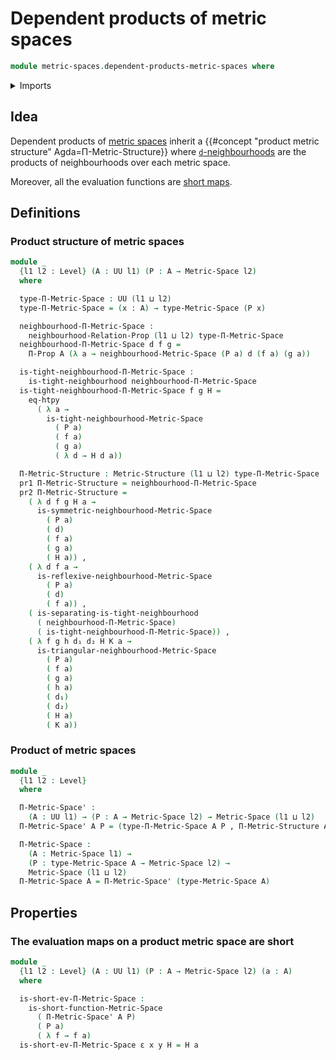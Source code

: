# Dependent products of metric spaces

```agda
module metric-spaces.dependent-products-metric-spaces where
```

<details><summary>Imports</summary>

```agda
open import elementary-number-theory.positive-rational-numbers

open import foundation.binary-relations
open import foundation.cartesian-product-types
open import foundation.dependent-pair-types
open import foundation.existential-quantification
open import foundation.function-extensionality
open import foundation.function-types
open import foundation.identity-types
open import foundation.propositions
open import foundation.sequences
open import foundation.sets
open import foundation.transport-along-identifications
open import foundation.universe-levels

open import metric-spaces.metric-spaces
open import metric-spaces.metric-structures
open import metric-spaces.neighbourhood-relations
open import metric-spaces.short-functions-metric-spaces
```

</details>

## Idea

Dependent products of [metric spaces](metric-spaces.metric-spaces.md) inherit a
{{#concept "product metric structure" Agda=Π-Metric-Structure}} where
[`d`-neighbourhoods](metric-spaces.neighbourhood-relations.md) are the products
of neighbourhoods over each metric space.

Moreover, all the evaluation functions are
[short maps](metric-spaces.short-functions-metric-spaces.md).

## Definitions

### Product structure of metric spaces

```agda
module _
  {l1 l2 : Level} (A : UU l1) (P : A → Metric-Space l2)
  where

  type-Π-Metric-Space : UU (l1 ⊔ l2)
  type-Π-Metric-Space = (x : A) → type-Metric-Space (P x)

  neighbourhood-Π-Metric-Space :
    neighbourhood-Relation-Prop (l1 ⊔ l2) type-Π-Metric-Space
  neighbourhood-Π-Metric-Space d f g =
    Π-Prop A (λ a → neighbourhood-Metric-Space (P a) d (f a) (g a))

  is-tight-neighbourhood-Π-Metric-Space :
    is-tight-neighbourhood neighbourhood-Π-Metric-Space
  is-tight-neighbourhood-Π-Metric-Space f g H =
    eq-htpy
      ( λ a →
        is-tight-neighbourhood-Metric-Space
          ( P a)
          ( f a)
          ( g a)
          ( λ d → H d a))

  Π-Metric-Structure : Metric-Structure (l1 ⊔ l2) type-Π-Metric-Space
  pr1 Π-Metric-Structure = neighbourhood-Π-Metric-Space
  pr2 Π-Metric-Structure =
    ( λ d f g H a →
      is-symmetric-neighbourhood-Metric-Space
        ( P a)
        ( d)
        ( f a)
        ( g a)
        ( H a)) ,
    ( λ d f a →
      is-reflexive-neighbourhood-Metric-Space
        ( P a)
        ( d)
        ( f a)) ,
    ( is-separating-is-tight-neighbourhood
      ( neighbourhood-Π-Metric-Space)
      ( is-tight-neighbourhood-Π-Metric-Space)) ,
    ( λ f g h d₁ d₂ H K a →
      is-triangular-neighbourhood-Metric-Space
        ( P a)
        ( f a)
        ( g a)
        ( h a)
        ( d₁)
        ( d₂)
        ( H a)
        ( K a))
```

### Product of metric spaces

```agda
module _
  {l1 l2 : Level}
  where

  Π-Metric-Space' :
    (A : UU l1) → (P : A → Metric-Space l2) → Metric-Space (l1 ⊔ l2)
  Π-Metric-Space' A P = (type-Π-Metric-Space A P , Π-Metric-Structure A P)

  Π-Metric-Space :
    (A : Metric-Space l1) →
    (P : type-Metric-Space A → Metric-Space l2) →
    Metric-Space (l1 ⊔ l2)
  Π-Metric-Space A = Π-Metric-Space' (type-Metric-Space A)
```

## Properties

### The evaluation maps on a product metric space are short

```agda
module _
  {l1 l2 : Level} (A : UU l1) (P : A → Metric-Space l2) (a : A)
  where

  is-short-ev-Π-Metric-Space :
    is-short-function-Metric-Space
      ( Π-Metric-Space' A P)
      ( P a)
      ( λ f → f a)
  is-short-ev-Π-Metric-Space ε x y H = H a
```
